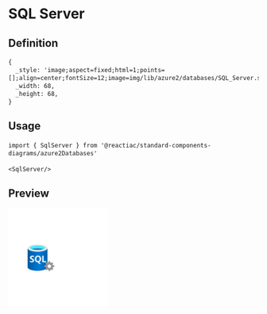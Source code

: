 # SQL Server

## Definition

```
{
  _style: 'image;aspect=fixed;html=1;points=[];align=center;fontSize=12;image=img/lib/azure2/databases/SQL_Server.svg;strokeColor=none;',
  _width: 68,
  _height: 68,
}
```

## Usage

```
import { SqlServer } from '@reactiac/standard-components-diagrams/azure2Databases'

<SqlServer/>
```

## Preview

<img src="./sql-server.png" width="200"/>
